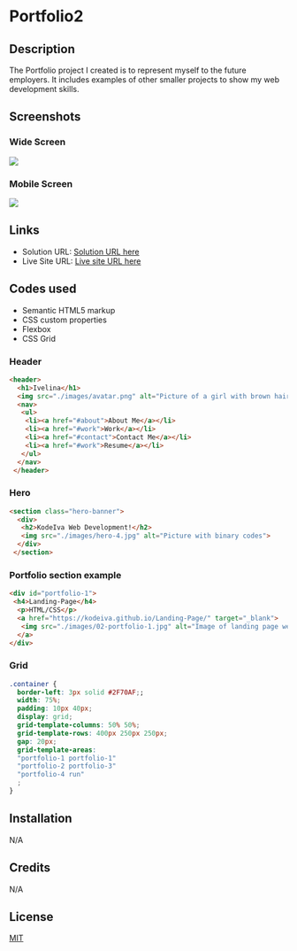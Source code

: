 # Portfolio2

## Description
The Portfolio project I created is to represent myself to the future employers. It includes examples of other smaller projects to show my web development skills. 


## Screenshots

### Wide Screen

![](./screenshot1.jpg)

### Mobile Screen

![](./screenshot1.jpg)


## Links

- Solution URL: [Solution URL here](https://kodeiva.github.io/Counter/)
- Live Site URL: [Live site URL here](https://https://github.com/KodeIva)


## Codes used

- Semantic HTML5 markup
- CSS custom properties
- Flexbox
- CSS Grid

### Header
```html
<header>
  <h1>Ivelina</h1>
  <img src="./images/avatar.png" alt="Picture of a girl with brown hair ">
  <nav>
   <ul>
    <li><a href="#about">About Me</a></li>
    <li><a href="#work">Work</a></li>
    <li><a href="#contact">Contact Me</a></li>
    <li><a href="#work">Resume</a></li>
   </ul>
  </nav>
 </header>
```
### Hero
```html
<section class="hero-banner">
  <div>
   <h2>KodeIva Web Development!</h2>
   <img src="./images/hero-4.jpg" alt="Picture with binary codes">
  </div>
 </section>
```

### Portfolio section example
```html
<div id="portfolio-1">
 <h4>Landing-Page</h4>
  <p>HTML/CSS</p>
  <a href="https://kodeiva.github.io/Landing-Page/" target="_blank">
   <img src="./images/02-portfolio-1.jpg" alt="Image of landing page website"/>
  </a>
</div>
```

### Grid
```css
.container {
  border-left: 3px solid #2F70AF;;
  width: 75%;
  padding: 10px 40px;
  display: grid;
  grid-template-columns: 50% 50%;
  grid-template-rows: 400px 250px 250px;
  gap: 20px;
  grid-template-areas:
  "portfolio-1 portfolio-1"
  "portfolio-2 portfolio-3"
  "portfolio-4 run"
  ;
}
```

## Installation

 N/A


## Credits

N/A


## License
[MIT](https://choosealicense.com/licenses/mit/)
